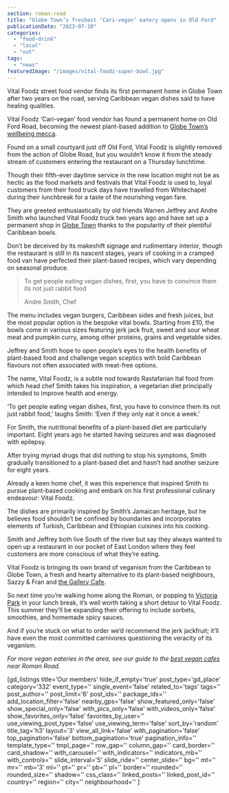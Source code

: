 ```yaml
---
section: roman-road
title: "Globe Town’s freshest ‘Cari-vegan’ eatery opens in Old Ford"
publicationDate: "2023-07-10"
categories: 
  - "food-drink"
  - "local"
  - "out"
tags: 
  - "news"
featuredImage: "/images/vital-foodz-super-bowl.jpg"
---
```


Vital Foodz street food vendor finds its first permanent home in Globe Town after two years on the road, serving Caribbean vegan dishes said to have healing qualities.

Vital Foodz ‘Cari-vegan’ food vendor has found a permanent home on Old Ford Road, becoming the newest plant-based addition to [Globe Town’s wellbeing mecca](https://romanroadlondon.com/globe-town-area-guide/). 

Found on a small courtyard just off Old Ford, Vital Foodz is slightly removed from the action of Globe Road, but you wouldn’t know it from the steady stream of customers entering the restaurant on a Thursday lunchtime.

Though their fifth-ever daytime service in the new location might not be as hectic as the food markets and festivals that Vital Foodz is used to, loyal customers from their food truck days have travelled from Whitechapel during their lunchbreak for a taste of the nourishing vegan fare. 

They are greeted enthusiastically by old friends Warren Jeffrey and Andre Smith who launched Vital Foodz truck two years ago and have set up a permanent shop in [Globe Town](https://romanroadlondon.com/public-art-tour-bow-globe-town/) thanks to the popularity of their plentiful Caribbean bowls. 

Don’t be deceived by its makeshift signage and rudimentary interior, though the restaurant is still in its nascent stages, years of cooking in a cramped food van have perfected their plant-based recipes, which vary depending on seasonal produce. 

> To get people eating vegan dishes, first, you have to convince them its not just rabbit food
> 
> Andre Smith, Chef

The menu includes vegan burgers, Caribbean sides and fresh juices, but the most popular option is the bespoke vital bowls. Starting from £10, the bowls come in various sizes featuring jerk jack fruit, sweet and sour wheat meat and pumpkin curry, among other proteins, grains and vegetable sides. 

Jeffrey and Smith hope to open people’s eyes to the health benefits of plant-based food and challenge vegan sceptics with bold Caribbean flavours not often associated with meat-free options. 

The name, Vital Foodz, is a subtle nod towards Rastafarian Ital food from which head chef Smith takes his inspiration, a vegetarian diet principally intended to improve health and energy. 

‘To get people eating vegan dishes, first, you have to convince them its not just rabbit food,’ laughs Smith: ‘Even if they only eat it once a week.’ 

For Smith, the nutritional benefits of a plant-based diet are particularly important. Eight years ago he started having seizures and was diagnosed with epilepsy. 

After trying myriad drugs that did nothing to stop his symptoms, Smith gradually transitioned to a plant-based diet and hasn’t had another seizure for eight years. 

Already a keen home chef, it was this experience that inspired Smith to pursue plant-based cooking and embark on his first professional culinary endeavour: Vital Foodz. 

The dishes are primarily inspired by Smith’s Jamaican heritage, but he believes food shouldn’t be confined by boundaries and incorporates elements of Turkish, Caribbean and Ethiopian cuisines into his cooking. 

Smith and Jeffrey both live South of the river but say they always wanted to open up a restaurant in our pocket of East London where they feel customers are more conscious of what they’re eating. 

Vital Foodz is bringing its own brand of veganism from the Caribbean to Globe Town, a fresh and hearty alternative to its plant-based neighbours, Sazzy & Fran and [the Gallery Cafe](https://romanroadlondon.com/gallery-cafe-bethnal-green-vegan-food-review/). 

So next time you’re walking home along the Roman, or popping to [Victoria Park](https://romanroadlondon.com/victoria-park-east-london-bow/) in your lunch break, it’s well worth taking a short detour to Vital Foodz. This summer they’ll be expanding their offering to include sorbets, smoothies, and homemade spicy sauces. 

And if you’re stuck on what to order we’d recommend the jerk jackfruit; it’ll have even the most committed carnivores questioning the veracity of its veganism. 

_For more vegan eateries in the area, see our guide to the [best vegan cafes](https://romanroadlondon.com/best-local-vegan-vegetarian-cafes-shops/) near Roman Road._

\[gd\_listings title='Our members' hide\_if\_empty='true' post\_type='gd\_place' category='332' event\_type='' single\_event='false' related\_to='tags' tags='' post\_author='' post\_limit='6' post\_ids='' package\_ids='' add\_location\_filter='false' nearby\_gps='false' show\_featured\_only='false' show\_special\_only='false' with\_pics\_only='false' with\_videos\_only='false' show\_favorites\_only='false' favorites\_by\_user='' use\_viewing\_post\_type='false' use\_viewing\_term='false' sort\_by='random' title\_tag='h3' layout='3' view\_all\_link='false' with\_pagination='false' top\_pagination='false' bottom\_pagination='true' pagination\_info='' template\_type='' tmpl\_page='' row\_gap='' column\_gap='' card\_border='' card\_shadow='' with\_carousel='' with\_indicators='' indicators\_mb='' with\_controls='' slide\_interval='5' slide\_ride='' center\_slide='' bg='' mt='' mr='' mb='3' ml='' pt='' pr='' pb='' pl='' border='' rounded='' rounded\_size='' shadow='' css\_class='' linked\_posts='' linked\_post\_id='' country='' region='' city='' neighbourhood='' \]
